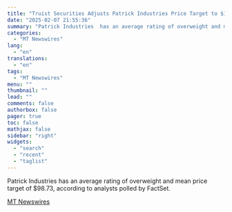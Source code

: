 ```yaml
---
title: "Truist Securities Adjusts Patrick Industries Price Target to $115 From $105, Maintains Buy Rating"
date: "2025-02-07 21:55:36"
summary: "Patrick Industries  has an average rating of overweight and mean price target of $98.73, according to analysts polled by FactSet."
categories:
  - "MT Newswires"
lang:
  - "en"
translations:
  - "en"
tags:
  - "MT Newswires"
menu: ""
thumbnail: ""
lead: ""
comments: false
authorbox: false
pager: true
toc: false
mathjax: false
sidebar: "right"
widgets:
  - "search"
  - "recent"
  - "taglist"
---
```


Patrick Industries has an average rating of overweight and mean price target of $98.73, according to analysts polled by FactSet.

[MT Newswires](https://www.tradingview.com/news/mtnewswires.com:20250207:A3312537:0/)
